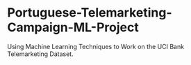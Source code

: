# Portuguese-Telemarketing-Campaign-ML-Project
Using Machine Learning Techniques to Work on the UCI Bank Telemarketing Dataset.
